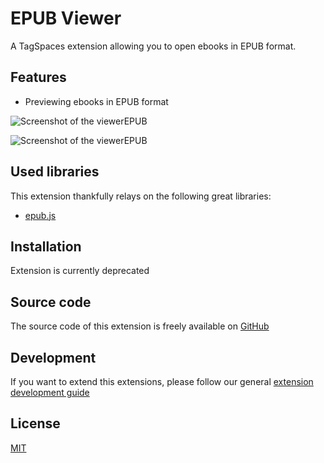 # EPUB Viewer

A TagSpaces extension allowing you to open ebooks in EPUB format.

## Features

- Previewing ebooks in EPUB format

![Screenshot of the viewerEPUB](/media/extensions/viewer-epub-lead.png)

![Screenshot of the viewerEPUB](/media/extensions/viewer-epub-twofold.png)

## Used libraries

This extension thankfully relays on the following great libraries:

- [epub.js](https://github.com/futurepress/epub.js/)

## Installation

Extension is currently deprecated

## Source code

The source code of this extension is freely available on [GitHub](https://github.com/tagspaces/tagspaces-extensions/tree/main/ebook-viewer)

## Development

If you want to extend this extensions, please follow our general [extension development guide](/dev/extension-development-guide)

## License

[MIT](https://github.com/tagspaces/tagspaces-extensions/blob/main/ebook-viewer/LICENSE.txt)
